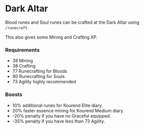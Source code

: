 # Dark Altar

Blood runes and Soul runes can be crafted at the Dark Altar using `/runecraft`.

This also gives some Mining and Crafting XP.

### Requirements

* 38 Mining
* 38 Crafting
* 77 Runecrafting for Bloods
* 90 Runecrafting for Souls
* 73 Agility highly recommended

### Boosts

* 10% additional runes for Kourend Elite diary.
* 20% faster essence mining for Kourend Medium diary.
* \-20% penalty if you have no Graceful equipped.
* \-35% penalty if you have less than 73 Agility.
